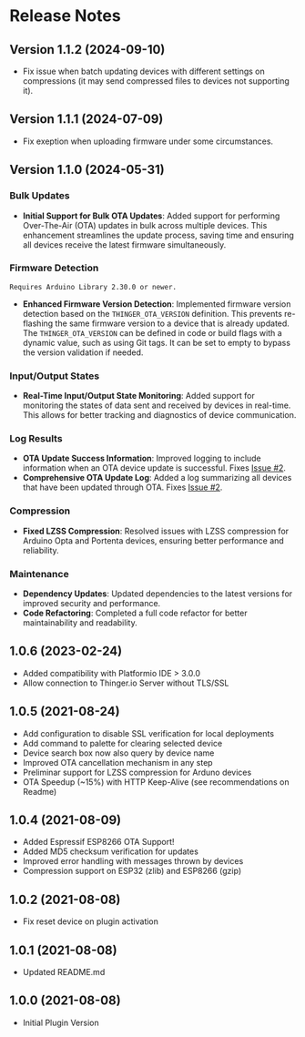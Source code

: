 # Release Notes

## Version 1.1.2 (2024-09-10)

- Fix issue when batch updating devices with different settings on compressions (it may send compressed files to devices not supporting it).

## Version 1.1.1 (2024-07-09)

- Fix exeption when uploading firmware under some circumstances. 

## Version 1.1.0 (2024-05-31)

### Bulk Updates

- **Initial Support for Bulk OTA Updates**: Added support for performing Over-The-Air (OTA) updates in bulk across multiple devices. This enhancement streamlines the update process, saving time and ensuring all devices receive the latest firmware simultaneously.

### Firmware Detection

    Requires Arduino Library 2.30.0 or newer.

- **Enhanced Firmware Version Detection**: Implemented firmware version detection based on the `THINGER_OTA_VERSION` definition. This prevents re-flashing the same firmware version to a device that is already updated. The `THINGER_OTA_VERSION` can be defined in code or build flags with a dynamic value, such as using Git tags. It can be set to empty to bypass the version validation if needed. 

### Input/Output States

- **Real-Time Input/Output State Monitoring**: Added support for monitoring the states of data sent and received by devices in real-time. This allows for better tracking and diagnostics of device communication.

### Log Results

- **OTA Update Success Information**: Improved logging to include information when an OTA device update is successful. Fixes [Issue #2](https://github.com/thinger-io/vscode-extension/issues/2).
- **Comprehensive OTA Update Log**: Added a log summarizing all devices that have been updated through OTA. Fixes [Issue #2](https://github.com/thinger-io/vscode-extension/issues/2).

### Compression

- **Fixed LZSS Compression**: Resolved issues with LZSS compression for Arduino Opta and Portenta devices, ensuring better performance and reliability.

### Maintenance

- **Dependency Updates**: Updated dependencies to the latest versions for improved security and performance.
- **Code Refactoring**: Completed a full code refactor for better maintainability and readability.

## 1.0.6 (2023-02-24)

- Added compatibility with Platformio IDE > 3.0.0
- Allow connection to Thinger.io Server without TLS/SSL

## 1.0.5 (2021-08-24)

- Add configuration to disable SSL verification for local deployments
- Add command to palette for clearing selected device
- Device search box now also query by device name
- Improved OTA cancellation mechanism in any step
- Preliminar support for LZSS compression for Arduno devices
- OTA Speedup (~15%) with HTTP Keep-Alive (see recommendations on Readme)

## 1.0.4 (2021-08-09)

- Added Espressif ESP8266 OTA Support!
- Added MD5 checksum verification for updates
- Improved error handling with messages thrown by devices
- Compression support on ESP32 (zlib) and ESP8266 (gzip)

## 1.0.2 (2021-08-08)

- Fix reset device on plugin activation

## 1.0.1 (2021-08-08)

- Updated README.md

## 1.0.0 (2021-08-08)

- Initial Plugin Version
